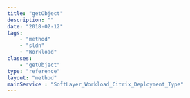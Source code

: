 ```yaml
---
title: "getObject"
description: ""
date: "2018-02-12"
tags:
    - "method"
    - "sldn"
    - "Workload"
classes:
    - "getObject"
type: "reference"
layout: "method"
mainService : "SoftLayer_Workload_Citrix_Deployment_Type"
---
```

